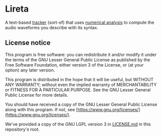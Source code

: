 # Lireta

A text-based [tracker](https://en.wikipedia.org/wiki/Music_tracker) (sort-of) that uses [numerical analysis](https://en.wikipedia.org/wiki/Numerical_analysis) to compute the audio waveforms you describe with its syntax.

## License notice

This program is free software: you can redistribute it and/or modify it under the terms of the GNU Lesser General Public License as published by the Free Software Foundation, either version 3 of the License, or (at your option) any later version.

This program is distributed in the hope that it will be useful, but WITHOUT ANY WARRANTY; without even the implied warranty of MERCHANTABILITY or FITNESS FOR A PARTICULAR PURPOSE. See the GNU Lesser General Public License for more details.

You should have received a copy of the GNU Lesser General Public License along with this program. If not, see [https://www.gnu.org/licenses/](https://www.gnu.org/licenses/).

We've provided a copy of the GNU LGPL version 3 in [LICENSE.md](LICENSE.md) in this repository's root.
